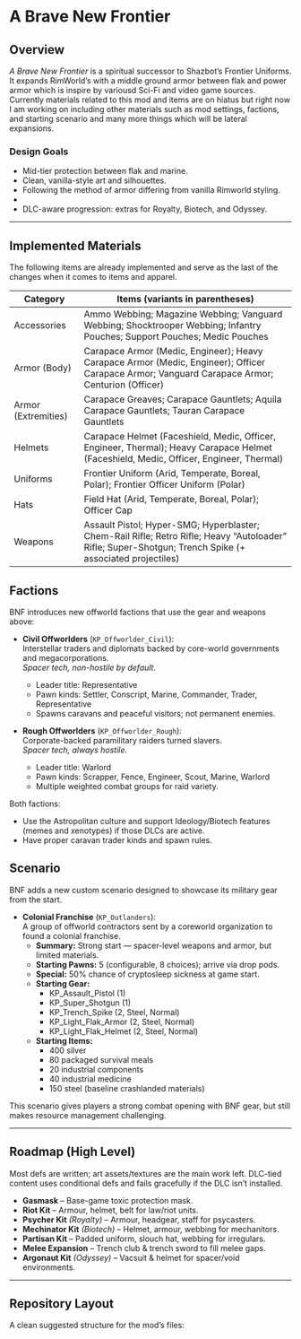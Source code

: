 # A Brave New Frontier

## Overview
*A Brave New Frontier* is a spiritual successor to Shazbot’s Frontier Uniforms. It expands RimWorld’s with a middle ground armor between flak and power armor which is inspire by variousd Sci-Fi and video game sources. Currently materials related to this mod and items are on hiatus but right now I am working on including other materials such as mod settings, factions, and starting scenario and many more things which will be lateral expansions. 

### Design Goals
- Mid-tier protection between flak and marine.
- Clean, vanilla-style art and silhouettes.
- Following the method of armor differing from vanilla Rimworld styling.
- 
- DLC-aware progression: extras for Royalty, Biotech, and Odyssey.

---

## Implemented Materials

The following items are already implemented and serve as the last of the changes when it comes to items and apparel.

| Category            | Items (variants in parentheses) |
|---------------------|----------------------------------|
| Accessories         | Ammo Webbing; Magazine Webbing; Vanguard Webbing; Shocktrooper Webbing; Infantry Pouches; Support Pouches; Medic Pouches |
| Armor (Body)        | Carapace Armor (Medic, Engineer); Heavy Carapace Armor (Medic, Engineer); Officer Carapace Armor; Vanguard Carapace Armor; Centurion (Officer) |
| Armor (Extremities) | Carapace Greaves; Carapace Gauntlets; Aquila Carapace Gauntlets; Tauran Carapace Gauntlets |
| Helmets             | Carapace Helmet (Faceshield, Medic, Officer, Engineer, Thermal); Heavy Carapace Helmet (Faceshield, Medic, Officer, Engineer, Thermal) |
| Uniforms            | Frontier Uniform (Arid, Temperate, Boreal, Polar); Frontier Officer Uniform (Polar) |
| Hats                | Field Hat (Arid, Temperate, Boreal, Polar); Officer Cap |
| Weapons             | Assault Pistol; Hyper-SMG; Hyperblaster; Chem-Rail Rifle; Retro Rifle; Heavy “Autoloader” Rifle; Super-Shotgun; Trench Spike (+ associated projectiles) |

## Factions

BNF introduces new offworld factions that use the gear and weapons above:

- **Civil Offworlders** (`KP_Offworlder_Civil`):  
  Interstellar traders and diplomats backed by core-world governments and megacorporations.  
  *Spacer tech, non-hostile by default.*  
  - Leader title: Representative  
  - Pawn kinds: Settler, Conscript, Marine, Commander, Trader, Representative  
  - Spawns caravans and peaceful visitors; not permanent enemies.

- **Rough Offworlders** (`KP_Offworlder_Rough`):  
  Corporate-backed paramilitary raiders turned slavers.  
  *Spacer tech, always hostile.*  
  - Leader title: Warlord  
  - Pawn kinds: Scrapper, Fence, Engineer, Scout, Marine, Warlord  
  - Multiple weighted combat groups for raid variety.

Both factions:
- Use the Astropolitan culture and support Ideology/Biotech features (memes and xenotypes) if those DLCs are active.
- Have proper caravan trader kinds and spawn rules.

## Scenario

BNF adds a new custom scenario designed to showcase its military gear from the start.

- **Colonial Franchise** (`KP_Outlanders`):  
  A group of offworld contractors sent by a coreworld organization to found a colonial franchise.
  - **Summary:** Strong start — spacer-level weapons and armor, but limited materials.
  - **Starting Pawns:** 5 (configurable, 8 choices); arrive via drop pods.
  - **Special:** 50% chance of cryptosleep sickness at game start.
  - **Starting Gear:**
    - KP_Assault_Pistol (1)  
    - KP_Super_Shotgun (1)  
    - KP_Trench_Spike (2, Steel, Normal)  
    - KP_Light_Flak_Armor (2, Steel, Normal)  
    - KP_Light_Flak_Helmet (2, Steel, Normal)
  - **Starting Items:**  
    - 400 silver  
    - 80 packaged survival meals  
    - 20 industrial components  
    - 40 industrial medicine  
    - 150 steel (baseline crashlanded materials)

This scenario gives players a strong combat opening with BNF gear, but still makes resource management challenging.

---

## Roadmap (High Level)
Most defs are written; art assets/textures are the main work left. DLC-tied content uses conditional defs and fails gracefully if the DLC isn’t installed.

- **Gasmask** – Base-game toxic protection mask.
- **Riot Kit** – Armour, helmet, belt for law/riot units.
- **Psycher Kit** *(Royalty)* – Armour, headgear, staff for psycasters.
- **Mechinator Kit** *(Biotech)* – Helmet, armour, webbing for mechanitors.
- **Partisan Kit** – Padded uniform, slouch hat, webbing for irregulars.
- **Melee Expansion** – Trench club & trench sword to fill melee gaps.
- **Argonaut Kit** *(Odyssey)* – Vacsuit & helmet for spacer/void environments.

---

## Repository Layout

A clean suggested structure for the mod’s files:

